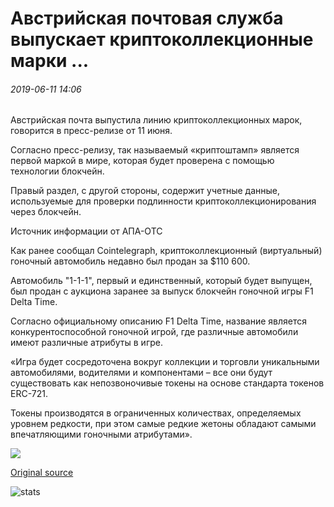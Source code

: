 # Австрийская почтовая служба выпускает криптоколлекционные марки ...

###### 2019-06-11 14:06

Австрийская почта выпустила линию криптоколлекционных марок, говорится в пресс-релизе от 11 июня.

Согласно пресс-релизу, так называемый «криптоштамп» является первой маркой в мире, которая будет проверена с помощью технологии блокчейн.

Правый раздел, с другой стороны, содержит учетные данные, используемые для проверки подлинности криптоколлекционирования через блокчейн.

Источник информации от АПА-ОТС

Как ранее сообщал Cointelegraph, криптоколлекционный (виртуальный) гоночный автомобиль недавно был продан за $110 600.

Автомобиль "1-1-1", первый и единственный, который будет выпущен, был продан с аукциона заранее за выпуск блокчейн гоночной игры F1 Delta Time.

Согласно официальному описанию F1 Delta Time, название является конкурентоспособной гоночной игрой, где различные автомобили имеют различные атрибуты в игре.

«Игра будет сосредоточена вокруг коллекции и торговли уникальными автомобилями, водителями и компонентами – все они будут существовать как непозвоночивые токены на основе стандарта токенов ERC-721.

Токены производятся в ограниченных количествах, определяемых уровнем редкости, при этом самые редкие жетоны обладают самыми впечатляющими гоночными атрибутами».

![](https://s3.cointelegraph.com/storage/uploads/view/ccc1624825e06c7ca4ea568f1eda270a.png)

[Original source](https://cointelegraph.com/news/austrian-postal-service-releases-crypto-collectible-stamps)

![stats](https://c.statcounter.com/11760860/0/a89fa40b/1/ "stats")